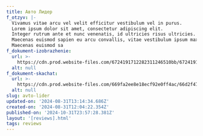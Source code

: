 ```yaml
---
title: Авто Лидер
f_otzyv: |-
  Vivamus vitae arcu vel velit efficitur vestibulum vel in purus.
  Lorem ipsum dolor sit amet, consectetur adipiscing elit.
  Integer rutrum ante et nunc venenatis, id ultricies risus ultricies.
  Maecenas euismod sapien eu arcu convallis, vitae vestibulum ipsum maximus.
  Maecenas euismod sa
f_dokument-izobrazhenie:
  url: >-
    https://cdn.prod.website-files.com/6724191712282311246510bb/672419171228231124651220_%D0%9E%D1%82%D0%B7%D1%8B%D0%B2-%D0%B7%D0%B0%D0%B1%D0%B8%D0%B2%D0%BA%D0%B0.jpg
  alt: null
f_dokument-skachat:
  url: >-
    https://cdn.prod.website-files.com/669fa2ee8e18ecf92e0ff4ac/66d2f47dc73fcd2173a7fefc_image16.jpeg
  alt: null
slug: avto-lider
updated-on: '2024-08-31T13:14:34.686Z'
created-on: '2024-08-31T12:04:22.354Z'
published-on: '2024-10-31T23:57:28.381Z'
layout: '[reviews].html'
tags: reviews
---
```




